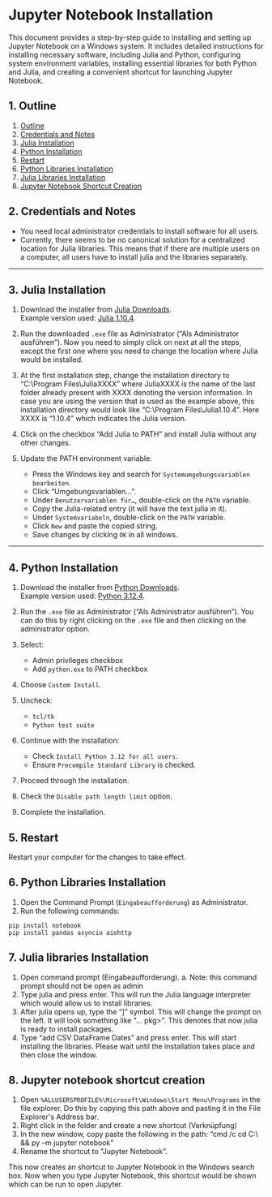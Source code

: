 # Jupyter Notebook Installation

This document provides a step-by-step guide to installing and setting up Jupyter Notebook on a Windows system. It includes detailed instructions for installing necessary software, including Julia and Python, configuring system environment variables, installing essential libraries for both Python and Julia, and creating a convenient shortcut for launching Jupyter Notebook.

## 1. Outline

1. [Outline](#1-outline)
2. [Credentials and Notes](#2-credentials-and-notes)
3. [Julia Installation](#3-julia-installation)
4. [Python Installation](#4-python-installation)
5. [Restart](#5-restart)
6. [Python Libraries Installation](#6-python-libraries-installation)
7. [Julia Libraries Installation](#7-julia-libraries-installation)
8. [Jupyter Notebook Shortcut Creation](#8-jupyter-notebook-shortcut-creation)

## 2. Credentials and Notes

- You need local administrator credentials to install software for all users.
- Currently, there seems to be no canonical solution for a centralized location for Julia libraries. This means that if there are multiple users on a computer, all users have to install julia and the libraries separately.

---

## 3. Julia Installation

1. Download the installer from [Julia Downloads](https://julialang.org/downloads/).  
   Example version used: [Julia 1.10.4](https://julialang-s3.julialang.org/bin/winnt/x64/1.10/julia-1.10.4-win64.exe).

2. Run the downloaded `.exe` file as Administrator (“Als Administrator ausführen”). Now you need to simply click on next at all the steps, except the first one where you need to change the location where Julia would be installed.

3. At the first installation step, change the installation directory to “C:\Program Files\JuliaXXXX” where JuliaXXXX is the name of the last folder already present with XXXX denoting the version information. In case you are using the version that is used as the example above, this installation directory would look like “C:\Program Files\Julia1.10.4”. Here XXXX is “1.10.4” which indicates the Julia version.

4. Click on the checkbox “Add Julia to PATH” and install Julia without any other changes.

5. Update the PATH environment variable:

   - Press the Windows key and search for `Systemumgebungsvariablen bearbeiten`.
   - Click “Umgebungsvariablen…”.
   - Under `Benutzervariablen für…`, double-click on the `PATH` variable.
   - Copy the Julia-related entry (it will have the text julia in it).
   - Under `Systemvariabeln`, double-click on the `PATH` variable.
   - Click `New` and paste the copied string.
   - Save changes by clicking `OK` in all windows.

---

## 4. Python Installation

1. Download the installer from [Python Downloads](https://www.python.org/downloads/).  
   Example version used: [Python 3.12.4](https://www.python.org/ftp/python/3.12.4/python-3.12.4-amd64.exe).

2. Run the `.exe` file as Administrator (“Als Administrator ausführen”). You can do this by right clicking on the `.exe` file and then clicking on the administrator option.

3. Select:

   - Admin privileges checkbox
   - Add `python.exe` to PATH checkbox

4. Choose `Custom Install`.

5. Uncheck:

   - `tcl/tk`
   - `Python test suite`

6. Continue with the installation:

   - Check `Install Python 3.12 for all users`.
   - Ensure `Precompile Standard Library` is checked.

7. Proceed through the installation.

8. Check the `Disable path length limit` option.

9. Complete the installation.

## 5. Restart

Restart your computer for the changes to take effect.

## 6. Python Libraries Installation

1. Open the Command Prompt (`Eingabeaufforderung`) as Administrator.
2. Run the following commands:

```
pip install notebook
pip install pandas asyncio aiohttp
```

## 7. Julia libraries Installation

1. Open command prompt (Eingabeaufforderung).
   a. Note: this command prompt should not be open as admin
2. Type julia and press enter. This will run the Julia language interpreter which would allow us to install libraries.
3. After julia opens up, type the “]” symbol. This will change the prompt on the left. It will look something like "... pkg>". This denotes that now julia is ready to install packages.
4. Type “add CSV DataFrame Dates” and press enter. This will start installing the libraries. Please wait until the installation takes place and then close the window.

## 8. Jupyter notebook shortcut creation

1. Open `%ALLUSERSPROFILE%\Microsoft\Windows\Start Menu\Programs` in the file explorer. Do this by copying this path above and pasting it in the File Explorer's Address bar.
2. Right click in the folder and create a new shortcut (Verknüpfung)
3. In the new window, copy paste the following in the path: “cmd /c cd C:\ && py –m jupyter notebook”
4. Rename the shortcut to “Jupyter Notebook”.

This now creates an shortcut to Jupyter Notebook in the Windows search box. Now when you type Jupyter Notebook, this shortcut would be shown which can be run to open Jupyter.
